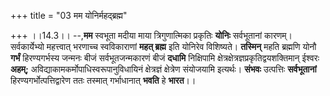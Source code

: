 +++
title = "03 मम योनिर्महद्ब्रह्म"

+++
।।14.3।। --,**मम** स्वभूता मदीया माया त्रिगुणात्मिका प्रकृतिः **योनिः**
सर्वभूतानां कारणम्। सर्वकार्येभ्यो महत्त्वात् भरणाच्च स्वविकाराणां
**महत् ब्रह्म** इति योनिरेव विशिष्यते। **तस्मिन्** महति ब्रह्मणि योनौ
**गर्भं** हिरण्यगर्भस्य जन्मनः बीजं सर्वभूतजन्मकारणं बीजं **दधामि**
निक्षिपामि क्षेत्रक्षेत्रज्ञप्रकृतिद्वयशक्तिमान् ईश्वरः **अहम्;**
अविद्याकामकर्मोपाधिस्वरूपानुविधायिनं क्षेत्रज्ञं क्षेत्रेण संयोजयामि
इत्यर्थः। **संभवः** उत्पत्तिः **सर्वभूतानां** हिरण्यगर्भोत्पत्तिद्वारेण
ततः तस्मात् गर्भाधानात् **भवति** हे **भारत**।।
